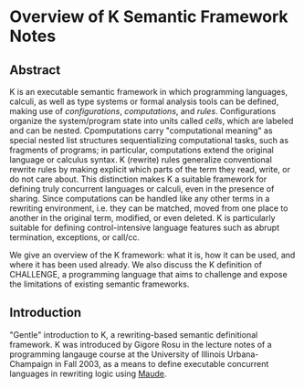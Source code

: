 # Overview of K Semantic Framework Notes

## Abstract
K is an executable semantic framework in which programming languages, calculi, as well as type systems or formal analysis tools can be defined, making use of *configurations*, *computations*, and *rules*. Configurations organize the system/program state into units called *cells*, which are labeled and can be nested. Cpomputations carry "computational meaning" as special nested list structures sequentializing computational tasks, such as fragments of programs; in particular, computations extend the original language or calculus syntax. K (rewrite) rules generalize conventional rewrite rules by making explicit which parts of the term they read, write, or do not care about. This distinction makes K a suitable framework for defining truly concurrent languages or calculi, even in the presence of sharing. Since computations can be handled like any other terms in a rewriting environment, i.e. they can be matched, moved from one place to another in the original term, modified, or even deleted. K is particularly suitable for defining control-intensive language features such as abrupt termination, exceptions, or call/cc.

We give an overview of the K framework: what it is, how it can be used, and where it has been used already. We also discuss the K definition of CHALLENGE, a programming language that aims to challenge and expose the limitations of existing semantic frameworks.


## Introduction
"Gentle" introduction to K, a rewriting-based semantic definitional framework. K was introduced by Gigore Rosu in the lecture notes of a programming langauge course at the University of Illinois Urbana-Champaign in Fall 2003, as a means to define executable concurrent languages in rewriting logic using [Maude](http://maude.cs.illinois.edu/w/index.php/The_Maude_System). 












